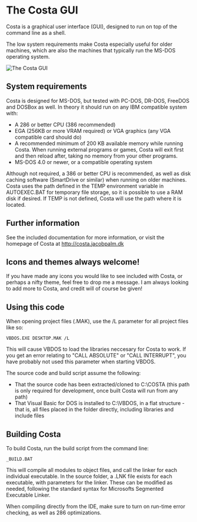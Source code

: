 # The Costa GUI
Costa is a graphical user interface (GUI), designed to run on top of the
command line as a shell.

The low system requirements make Costa especially useful for older machines,
which are also the machines that typically run the MS-DOS operating system.

![The Costa GUI](https://costa.jacobpalm.dk/assets/img/screenshots/aboutbox.png)

## System requirements
Costa is designed for MS-DOS, but tested with PC-DOS, DR-DOS, FreeDOS and
DOSBox as well. In theory it should run on any IBM compatible system with:

  * A 286 or better CPU (386 recommended)
  * EGA (256KB or more VRAM required) or VGA graphics (any VGA compatible
    card should do)
  * A recommended minimum of 200 KB available memory while running Costa.
    When running external programs or games, Costa will exit first and then
    reload after, taking no memory from your other programs.
  * MS-DOS 4.0 or newer, or a compatible operating system

Although not required, a 386 or better CPU is recommended, as well as disk
caching software (SmartDrive or similar) when running on older machines.
Costa uses the path defined in the TEMP environment variable in AUTOEXEC.BAT
for temporary file storage, so it is possible to use a RAM disk if desired.
If TEMP is not defined, Costa will use the path where it is located.

## Further information
See the included documentation for more information, or visit the homepage
of Costa at
  http://costa.jacobpalm.dk
  
## Icons and themes always welcome!
If you have made any icons you would like to see included with Costa, or
perhaps a nifty theme, feel free to drop me a message. I am always looking
to add more to Costa, and credit will of course be given! 

## Using this code
When opening project files (.MAK), use the /L parameter for all project files
like so:

```
VBDOS.EXE DESKTOP.MAK /L
```

This will cause VBDOS to load the libraries neccesary for Costa to work.
If you get an error relating to "CALL ABSOLUTE" or "CALL INTERRUPT", you have 
probably not used this parameter when starting VBDOS.

The source code and build script assume the following:
  * That the source code has been extracted/cloned to C:\COSTA (this path is
    only required for development, once built Costa will run from any path)
  * That Visual Basic for DOS is installed to C:\VBDOS, in a flat structure -
    that is, all files placed in the folder directly, including libraries and
    include files

## Building Costa
To build Costa, run the build script from the command line:

```
_BUILD.BAT
```

This will compile all modules to object files, and call the linker for each
individual executable. In the source folder, a .LNK file exists for each
executable, with parameters for the linker. These can be modified as needed,
following the standard syntax for Microsofts Segmented Executable Linker.

When compiling directly from the IDE, make sure to turn on run-time error
checking, as well as 286 optimizations.

